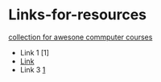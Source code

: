 # Links-for-resources

[collection for awesone commputer courses](https://github.com/prakhar1989/awesome-courses)
* Link 1 [1]
* [Link](https://github.com/jwasham/coding-interview-university)
* Link 3
[1](https://github.com/jwasham/coding-interview-university)
